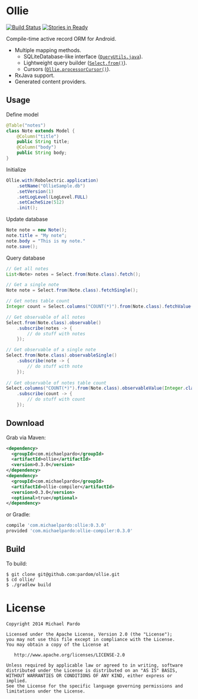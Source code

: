 Ollie
=====

[![Build Status](https://travis-ci.org/pardom/ollie.svg?branch=master)](https://travis-ci.org/pardom/ollie)
[![Stories in Ready](https://badge.waffle.io/pardom/ollie.png)](http://waffle.io/pardom/ollie)  

Compile-time active record ORM for Android.
* Multiple mapping methods.
	* SQLiteDatabase-like interface ([`QueryUtils.java`](https://github.com/pardom/Ollie/blob/master/core/src/main/java/ollie/util/QueryUtils.java)).
	* Lightweight query builder ([`Select.from()`](https://github.com/pardom/Ollie/blob/master/core/src/main/java/ollie/query/Select.java)).
	* Cursors ([`Ollie.processorCursor()`](https://github.com/pardom/Ollie/blob/master/core/src/main/java/ollie/Ollie.java#L170)).
* RxJava support.
* Generated content providers.

Usage
-----

Define model

```java
@Table("notes")
class Note extends Model {
	@Column("title")
	public String title;
	@Column("body")
	public String body;
}
```

Initialize

```java
Ollie.with(Robolectric.application)
	.setName("OllieSample.db")
	.setVersion(1)
	.setLogLevel(LogLevel.FULL)
	.setCacheSize(512)
	.init();
```

Update database

```java
Note note = new Note();
note.title = "My note";
note.body = "This is my note."
note.save();
```

Query database

```java
// Get all notes
List<Note> notes = Select.from(Note.class).fetch();

// Get a single note
Note note = Select.from(Note.class).fetchSingle();

// Get notes table count
Integer count = Select.columns("COUNT(*)").from(Note.class).fetchValue(Integer.class);

// Get observable of all notes
Select.from(Note.class).observable()
	.subscribe(notes -> {
		// do stuff with notes
	});

// Get observable of a single note
Select.from(Note.class).observableSingle()
	.subscribe(note -> {
		// do stuff with note
	});
	
// Get observable of notes table count
Select.columns("COUNT(*)").from(Note.class).observableValue(Integer.class)
	.subscribe(count -> {
		// do stuff with count
	});
```

Download
--------

Grab via Maven:
```xml
<dependency>
  <groupId>com.michaelpardo</groupId>
  <artifactId>ollie</artifactId>
  <version>0.3.0</version>
</dependency>
<dependency>
  <groupId>com.michaelpardo</groupId>
  <artifactId>ollie-compiler</artifactId>
  <version>0.3.0</version>
  <optional>true</optional>
</dependency>
```
or Gradle:
```groovy
compile 'com.michaelpardo:ollie:0.3.0'
provided 'com.michaelpardo:ollie-compiler:0.3.0'
```

Build
-----

To build:

```
$ git clone git@github.com:pardom/ollie.git
$ cd ollie/
$ ./gradlew build
```

License
=======

    Copyright 2014 Michael Pardo

    Licensed under the Apache License, Version 2.0 (the "License");
    you may not use this file except in compliance with the License.
    You may obtain a copy of the License at

       http://www.apache.org/licenses/LICENSE-2.0

    Unless required by applicable law or agreed to in writing, software
    distributed under the License is distributed on an "AS IS" BASIS,
    WITHOUT WARRANTIES OR CONDITIONS OF ANY KIND, either express or implied.
    See the License for the specific language governing permissions and
    limitations under the License.
